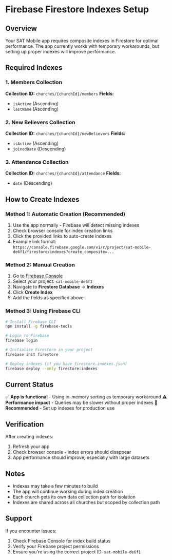 # Firebase Firestore Indexes Setup

## Overview
Your SAT Mobile app requires composite indexes in Firestore for optimal performance. The app currently works with temporary workarounds, but setting up proper indexes will improve performance.

## Required Indexes

### 1. Members Collection
**Collection ID:** `churches/{churchId}/members`
**Fields:**
- `isActive` (Ascending)
- `lastName` (Ascending)

### 2. New Believers Collection  
**Collection ID:** `churches/{churchId}/newBelievers`
**Fields:**
- `isActive` (Ascending)
- `joinedDate` (Descending)

### 3. Attendance Collection
**Collection ID:** `churches/{churchId}/attendance`
**Fields:**
- `date` (Descending)

## How to Create Indexes

### Method 1: Automatic Creation (Recommended)
1. Use the app normally - Firebase will detect missing indexes
2. Check browser console for index creation links
3. Click the provided links to auto-create indexes
4. Example link format: `https://console.firebase.google.com/v1/r/project/sat-mobile-de6f1/firestore/indexes?create_composite=...`

### Method 2: Manual Creation
1. Go to [Firebase Console](https://console.firebase.google.com/)
2. Select your project: `sat-mobile-de6f1`
3. Navigate to **Firestore Database** → **Indexes**
4. Click **Create Index**
5. Add the fields as specified above

### Method 3: Using Firebase CLI
```bash
# Install Firebase CLI
npm install -g firebase-tools

# Login to Firebase
firebase login

# Initialize Firestore in your project
firebase init firestore

# Deploy indexes (if you have firestore.indexes.json)
firebase deploy --only firestore:indexes
```

## Current Status
✅ **App is functional** - Using in-memory sorting as temporary workaround
⚠️ **Performance impact** - Queries may be slower without proper indexes
🎯 **Recommended** - Set up indexes for production use

## Verification
After creating indexes:
1. Refresh your app
2. Check browser console - index errors should disappear
3. App performance should improve, especially with large datasets

## Notes
- Indexes may take a few minutes to build
- The app will continue working during index creation
- Each church gets its own data collection path for isolation
- Indexes are shared across all churches but scoped by collection path

## Support
If you encounter issues:
1. Check Firebase Console for index build status
2. Verify your Firebase project permissions
3. Ensure you're using the correct project ID: `sat-mobile-de6f1`
